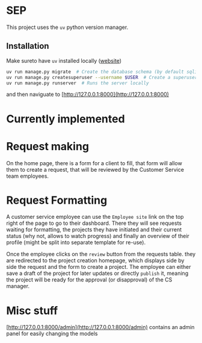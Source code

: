 # SEP
This project uses the `uv` python version manager.

## Installation
Make sureto have `uv` installed locally ([website](https://docs.astral.sh/uv/))

```bash
uv run manage.py migrate  # Create the database schema (by default sqlite)
uv run manage.py createsuperuser --username $USER  # Create a superuser to naviguate the site, the user is a CS employee by default
uv run manage.py runserver  # Runs the server locally
```

and then naviguate to [http://127.0.0.1:8000](http://127.0.0.1:8000)


# Currently implemented

# Request making
On the home page, there is a form for a client to fill, that form will allow them to create a request, that will be reviewed by the
Customer Service team employees.

# Request Formatting
A customer service employee can use the `Employee site` link on the top right of the page to go to their dashboard.
There they will see requests waiting for formatting, the projects they have initiated and their current status (why not, allows to watch progress)
and finally an overview of their profile (might be split into separate template for re-use).

Once the employee clicks on the `review` button from the requests table. they are redirected to the project creation homepage, which displays
side by side the request and the form to create a project. The employee can either save a draft of the project for later updates or directly
`publish` it, meaning the project will be ready for the approval (or disapproval) of the CS manager.


# Misc stuff
[http://127.0.0.1:8000/admin](http://127.0.0.1:8000/admin) contains an admin panel for easily changing the models
